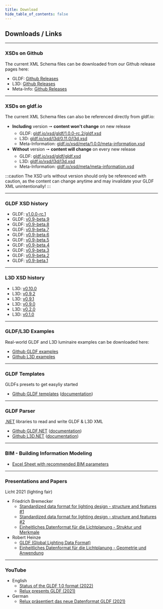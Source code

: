 ```yaml
---
title: Download
hide_table_of_contents: false
---
```

<!-- markdownlint-disable MD033 (no html im markdown) -->

## Downloads / Links

---

### XSDs on Github

The current XML Schema files can be downloaded from our Github release pages here:

- GLDF: [Github Releases](https://github.com/globallightingdata/gldf/releases)
- L3D: [Github Releases](https://github.com/globallightingdata/l3d/releases)
- Meta-Info: [Github Releases](https://github.com/globallightingdata/meta-information/releases)

---

### XSDs on gldf.io

The current XML Schema files can also be referenced directly from gldf.io:

- **Including** version 🠖 **content won't change** on new release
  - GLDF: <a href="/xsd/gldf/1.0.0-rc.2/gldf.xsd" target="_blank">gldf.io/xsd/gldf/1.0.0-rc.2/gldf.xsd</a>
  - L3D: <a href="/xsd/l3d/0.11.0/l3d.xsd" target="_blank">gldf.io/xsd/l3d/0.11.0/l3d.xsd</a>
  - Meta-Information: <a href="/xsd/meta/1.0.0/meta-information.xsd" target="_blank">gldf.io/xsd/meta/1.0.0/meta-information.xsd</a>
- **Without** version 🠖 **content will change** on every new release
  - GLDF: <a href="/xsd/gldf/gldf.xsd" target="_blank">gldf.io/xsd/gldf/gldf.xsd</a>
  - L3D: <a href="/xsd/l3d/l3d.xsd" target="_blank">gldf.io/xsd/l3d/l3d.xsd</a>
  - Meta-Information: <a href="/xsd/meta/meta-information.xsd" target="_blank">gldf.io/xsd/meta/meta-information.xsd</a>

:::caution
The XSD urls without version should only be referenced with caution, as the content can change anytime and may invalidate your GLDF XML unintentionally!
:::

---

### GLDF XSD history

- GLDF: <a href="/xsd/gldf/1.0.0-rc.1/gldf.xsd" target="_blank">v1.0.0-rc.1</a>
- GLDF: <a href="/xsd/gldf/0.9-beta.9/gldf.xsd" target="_blank">v0.9-beta.9</a>
- GLDF: <a href="/xsd/gldf/0.9-beta.8/gldf.xsd" target="_blank">v0.9-beta.8</a>
- GLDF: <a href="/xsd/gldf/0.9-beta.7/gldf.xsd" target="_blank">v0.9-beta.7</a>
- GLDF: <a href="/xsd/gldf/0.9-beta.6/gldf.xsd" target="_blank">v0.9-beta.6</a>
- GLDF: <a href="/xsd/gldf/0.9-beta.5/gldf.xsd" target="_blank">v0.9-beta.5</a>
- GLDF: <a href="/xsd/gldf/0.9-beta.4/gldf.xsd" target="_blank">v0.9-beta.4</a>
- GLDF: <a href="/xsd/gldf/0.9-beta.3/gldf.xsd" target="_blank">v0.9-beta.3</a>
- GLDF: <a href="/xsd/gldf/0.9-beta.2/gldf.xsd" target="_blank">v0.9-beta.2</a>
- GLDF: <a href="/xsd/gldf/0.9-beta.1/gldf.xsd" target="_blank">v0.9-beta.1</a>

---

### L3D XSD history

- L3D: <a href="/xsd/l3d/0.10.0/l3d.xsd" target="_blank">v0.10.0</a>
- L3D: <a href="/xsd/l3d/0.9.2/l3d.xsd" target="_blank">v0.9.2</a>
- L3D: <a href="/xsd/l3d/0.9.1/l3d.xsd" target="_blank">v0.9.1</a>
- L3D: <a href="/xsd/l3d/0.9.0/l3d.xsd" target="_blank">v0.9.0</a>
- L3D: <a href="/xsd/l3d/0.2.0/l3d.xsd" target="_blank">v0.2.0</a>
- L3D: <a href="/xsd/l3d/0.1.0/l3d.xsd" target="_blank">v0.1.0</a>

---

### GLDF/L3D Examples

Real-world GLDF and L3D luminaire examples can be downloaded here:

- [Github GLDF examples](https://github.com/globallightingdata/examples)
- [Github L3D examples](https://github.com/globallightingdata/l3d/tree/master/examples)

---

### GLDF Templates

GLDFs presets to get easyliy started

- [Github GLDF templates](https://github.com/globallightingdata/templates) ([documentation](/docs/getting-started/templates))

---

### GLDF Parser

[.NET](https://dotnet.microsoft.com) libraries to read and write GLDF & L3D XML

- [Github GLDF.NET](https://github.com/globallightingdata/gldf.net) ([documentation](/docs/tools-dev/gldf-net-parser))
- [Github L3D.NET](https://github.com/globallightingdata/l3d.net) ([documentation](/docs/tools-dev/l3d-net-parser))

---

### BIM - Building Information Modeling

- [Excel Sheet with recommended BIM parameters](https://github.com/globallightingdata/files/raw/master/bim/bim_properties.xlsx)

---

### Presentations and Papers

Licht 2021 (lighting fair)

- Friedrich Bremecker
  - [Standardized data format for lighting design - structure and features #1](https://github.com/globallightingdata/files/blob/master/2021_licht_lightfair/licht2021_paper_friedrich_bremecker_en.pdf)
  - [Standardized data format for lighting design - structure and features #2](https://github.com/globallightingdata/files/blob/master/2021_licht_lightfair/licht2021_webinar_friedrich_bremecker.pdf)
  - [Einheitliches Datenformat für die Lichtplanung - Struktur und Merkmale](https://github.com/globallightingdata/files/blob/master/2021_licht_lightfair/licht2021_paper_friedrich_bremecker_de.pdf)
- Robert Heinze
  - [GLDF (Global Lighting Data Format)](https://github.com/globallightingdata/files/blob/master/2021_licht_lightfair/licht2021_paper_robert_heinze.pdf)
  - [Einheitliches Datenformat für die Lichtplanung - Geometrie und Anwendung](https://github.com/globallightingdata/files/blob/master/2021_licht_lightfair/licht2021_ppt_robert_heinze.pdf)

---

### YouTube

- English
  - [Status of the GLDF 1.0 format (2022)](https://www.youtube.com/watch?v=GKhY2EsILhc)
  - [Relux presents GLDF (2021)](https://www.youtube.com/watch?v=0xOOn1yQV1k)  
- German
  - [Relux präsentiert das neue Datenformat GLDF (2021)](https://www.youtube.com/watch?v=ecbHqjwZCe0)
